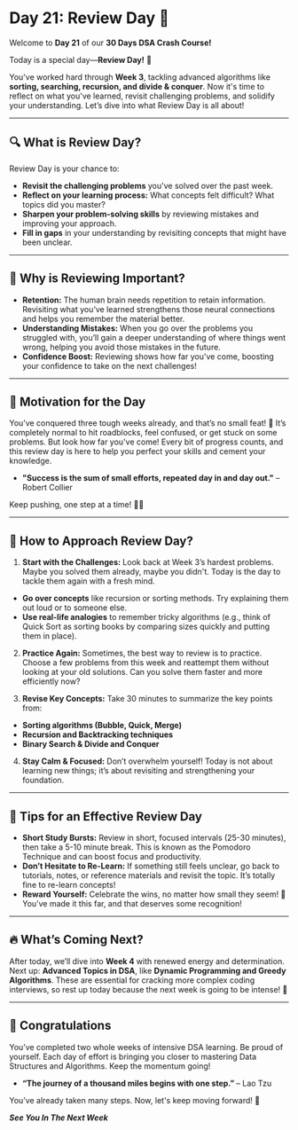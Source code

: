 # Day 21: Review Day 🚀

Welcome to **Day 21** of our **30 Days DSA Crash Course!** 

Today is a special day—**Review Day!** 🎉

You've worked hard through **Week 3**, tackling advanced algorithms like **sorting, searching, recursion, and divide & conquer**. Now it's time to reflect on what you've learned, revisit challenging problems, and solidify your understanding. Let’s dive into what Review Day is all about!

<hr>

## 🔍 What is Review Day?

Review Day is your chance to:

- **Revisit the challenging problems** you've solved over the past week.
- **Reflect on your learning process:** What concepts felt difficult? What topics did you master?
- **Sharpen your problem-solving skills** by reviewing mistakes and improving your approach.
- **Fill in gaps** in your understanding by revisiting concepts that might have been unclear.

<hr>

## 🎯 Why is Reviewing Important?

- **Retention:** The human brain needs repetition to retain information. Revisiting what you’ve learned strengthens those neural connections and helps you remember the material better.
- **Understanding Mistakes:** When you go over the problems you struggled with, you’ll gain a deeper understanding of where things went wrong, helping you avoid those mistakes in the future.
- **Confidence Boost:** Reviewing shows how far you've come, boosting your confidence to take on the next challenges!

<hr>

## 🌟 Motivation for the Day

You’ve conquered three tough weeks already, and that’s no small feat! 💪 It’s completely normal to hit roadblocks, feel confused, or get stuck on some problems. But look how far you've come! Every bit of progress counts, and this review day is here to help you perfect your skills and cement your knowledge.

- **"Success is the sum of small efforts, repeated day in and day out."** – Robert Collier

Keep pushing, one step at a time! 🚶‍♂️

<hr>

## 🚀 How to Approach Review Day?

1. **Start with the Challenges:** Look back at Week 3’s hardest problems. Maybe you solved them already, maybe you didn't. Today is the day to tackle them again with a fresh mind.

- **Go over concepts** like recursion or sorting methods. Try explaining them out loud or to someone else.
- **Use real-life analogies** to remember tricky algorithms (e.g., think of Quick Sort as sorting books by comparing sizes quickly and putting them in place).

2. **Practice Again:** Sometimes, the best way to review is to practice. Choose a few problems from this week and reattempt them without looking at your old solutions. Can you solve them faster and more efficiently now?

3. **Revise Key Concepts:** Take 30 minutes to summarize the key points from:

- **Sorting algorithms (Bubble, Quick, Merge)**
- **Recursion and Backtracking techniques**
- **Binary Search & Divide and Conquer**

4. **Stay Calm & Focused:** Don’t overwhelm yourself! Today is not about learning new things; it’s about revisiting and strengthening your foundation.

<hr>


## 🌱 Tips for an Effective Review Day

- **Short Study Bursts:** Review in short, focused intervals (25-30 minutes), then take a 5-10 minute break. This is known as the Pomodoro Technique and can boost focus and productivity.
- **Don’t Hesitate to Re-Learn:** If something still feels unclear, go back to tutorials, notes, or reference materials and revisit the topic. It’s totally fine to re-learn concepts!
- **Reward Yourself:** Celebrate the wins, no matter how small they seem! 🎉 You’ve made it this far, and that deserves some recognition!

<hr>

## 🔥 What’s Coming Next?

After today, we’ll dive into **Week 4** with renewed energy and determination. Next up: **Advanced Topics in DSA**, like **Dynamic Programming and Greedy Algorithms**. These are essential for cracking more complex coding interviews, so rest up today because the next week is going to be intense! 💪


<hr>

## 🎉 Congratulations

You’ve completed two whole weeks of intensive DSA learning. Be proud of yourself. Each day of effort is bringing you closer to mastering Data Structures and Algorithms. Keep the momentum going!

- **“The journey of a thousand miles begins with one step.”** – Lao Tzu

You’ve already taken many steps. Now, let's keep moving forward! 🚀

**_See You In The Next Week_**

